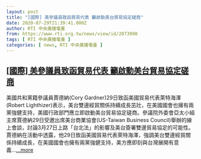 ```yaml
---
layout: post
title: "[國際] 美參議員致函貿易代表 籲啟動美台貿易協定磋商"
date: 2020-07-29T21:39:41.000Z
author: RTI 中央廣播電臺
from: https://www.rti.org.tw/news/view/id/2073990
tags: [ RTI 中央廣播電臺 ]
categories: [ news, RTI 中央廣播電臺 ]
---
```

<!--1596058781000-->
[[國際] 美參議員致函貿易代表 籲啟動美台貿易協定磋商](https://www.rti.org.tw/news/view/id/2073990)
------

<div>
美國共和黨籍參議員賈德納(Cory Gardner)29日致函美國貿易代表萊特海澤(Robert Lighthizer)表示，美台雙邊經貿關係持續成長茁壯，在美國國會也擁有兩黨強健支持，美國行政部門應立即啟動美台貿易協定磋商。參議院外委會亞太小組主席賈德納29日受邀出席美台商業協會(US-Taiwan Business Council)舉辦的線上會談，討論3月27日上路「台北法」的影響及美台簽署雙邊貿易協定的可能性。賈德納在活動中透露，他29日致函美國貿易代表萊特海澤，強調美台雙邊經貿關係持續成長，在美國國會也擁有兩黨強健支持，美方應即刻與台灣展開有意義...<a target="_blank" href="https://www.rti.org.tw/news/view/id/2073990">...more</a>
</div>
